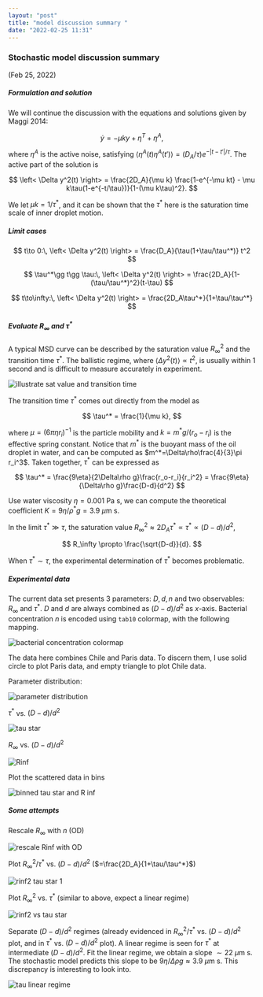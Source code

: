 ```yaml
---
layout: "post"
title: "model discussion summary "
date: "2022-02-25 11:31"
---
```


### Stochastic model discussion summary
(Feb 25, 2022)
##### Formulation and solution

We will continue the discussion with the equations and solutions given by Maggi 2014:

$$
\dot y = -\mu ky + \eta^T + \eta^A,
$$

where $\eta^A$ is the active noise, satisfying $\left< \eta^A(t)\eta^A(t') \right>=(D_A/\tau)e^{-|t-t'|/\tau}$. The active part of the solution is

$$
\left< \Delta y^2(t) \right> = \frac{2D_A}{\mu k} \frac{1-e^{-\mu kt} - \mu k\tau(1-e^{-t/\tau})}{1-(\mu k\tau)^2}.
$$

We let $\mu k = 1/\tau^*$, and it can be shown that the $\tau^*$ here is the saturation time scale of inner droplet motion.

##### Limit cases

$$
t\to 0:\, \left< \Delta y^2(t) \right> = \frac{D_A}{\tau(1+\tau/\tau^*)} t^2
$$

$$
\tau^*\gg t\gg \tau:\, \left< \Delta y^2(t) \right> = \frac{2D_A}{1-(\tau/\tau^*)^2}(t-\tau)
$$

$$
t\to\infty:\, \left< \Delta y^2(t) \right> = \frac{2D_A\tau^*}{1+\tau/\tau^*}
$$

##### Evaluate $R_\infty$ and $\tau^*$

A typical MSD curve can be described by the saturation value $R_\infty^2$ and the transition time $\tau^*$. The ballistic regime, where $\left< \Delta y^2(t) \right> \propto t^2$, is usually within 1 second and is difficult to measure accurately in experiment.

![illustrate sat value and transition time](../images/2022/02/illustrate-sat-value-and-transition-time.png)

The transition time $\tau^*$ comes out directly from the model as

$$
\tau^* = \frac{1}{\mu k},
$$

where $\mu=(6\pi\eta r_i)^{-1}$ is the particle mobility and $k=m^*g/(r_o-r_i)$ is the effective spring constant.
Notice that $m^*$ is the buoyant mass of the oil droplet in water, and can be computed as $m^*=\Delta\rho\frac{4}{3}\pi r_i^3$. Taken together, $\tau^*$ can be expressed as

$$
\tau^* = \frac{9\eta}{2\Delta\rho g}\frac{r_o-r_i}{r_i^2} =  \frac{9\eta}{\Delta\rho g}\frac{D-d}{d^2}
$$

Use water viscosity $\eta=0.001$ Pa s, we can compute the theoretical coefficient $K=9\eta/\rho^*g=3.9$ $\mu$m s.

In the limit $\tau^*\gg\tau$, the saturation value $R_\infty^2\approx 2D_A\tau^*\propto\tau^*\propto (D-d)/d^2$,

$$
R_\infty \propto \frac{\sqrt{D-d}}{d}.
$$

When $\tau^*\sim\tau$, the experimental determination of $\tau^*$ becomes problematic.

##### Experimental data

The current data set presents 3 parameters: $D, d, n$ and two observables: $R_\infty$ and $\tau^*$. $D$ and $d$ are always combined as $(D-d)/d^2$ as $x$-axis. Bacterial concentration $n$ is encoded using `tab10` colormap, with the following mapping.

![bacterial concentration colormap](../images/2022/02/bacterial-concentration-colormap.png)

The data here combines Chile and Paris data. To discern them, I use solid circle to plot Paris data, and empty triangle to plot Chile data.

Parameter distribution:

![parameter distribution](../images/2022/02/parameter-distribution.png)

$\tau^*$ vs. $(D-d)/d^2$

![tau star](../images/2022/02/tau-star.png)

$R_\infty$ vs. $(D-d)/d^2$

![Rinf](../images/2022/02/rinf.png)

Plot the scattered data in bins

![binned tau star and R inf](../images/2022/02/binned-tau-star-and-r-inf.png)

##### Some attempts

Rescale $R_\infty$ with $n$ (OD)

![rescale Rinf with OD](../images/2022/02/rescale-rinf-with-od.png)

Plot $R_\infty^2 / \tau^*$ vs. $(D-d)/d^2$ ($=\frac{2D_A}{1+\tau/\tau^*}$)

![rinf2 tau star 1](../images/2022/02/rinf2-tau-star-1.png)

Plot $R_\infty^2$ vs. $\tau^*$ (similar to above, expect a linear regime)

![rinf2 vs tau star](../images/2022/02/rinf2-vs-tau-star.png)

Separate $(D-d)/d^2$ regimes (already evidenced in $R_\infty^2 / \tau^*$ vs. $(D-d)/d^2$ plot, and in $\tau^*$ vs. $(D-d)/d^2$ plot). A linear regime is seen for $\tau^*$ at intermediate $(D-d)/d^2$. Fit the linear regime, we obtain a slope $\sim 22$ $\mu$m s. The stochastic model predicts this slope to be $9\eta/\Delta\rho g\approx 3.9$ $\mu$m s. This discrepancy is interesting to look into.

![tau linear regime](../images/2022/02/tau-linear-regime.png)

